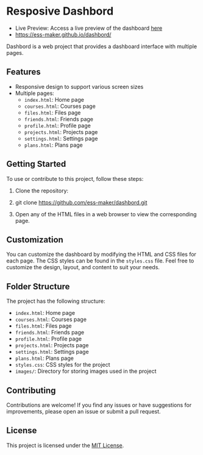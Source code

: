 # Resposive Dashbord

- Live Preview: Access a live preview of the dashboard [here](https://ess-maker.github.io/dashbord/)
- https://ess-maker.github.io/dashbord/

Dashbord is a web project that provides a dashboard interface with multiple pages.

## Features

- Responsive design to support various screen sizes
- Multiple pages:
  - `index.html`: Home page
  - `courses.html`: Courses page
  - `files.html`: Files page
  - `friends.html`: Friends page
  - `profile.html`: Profile page
  - `projects.html`: Projects page
  - `settings.html`: Settings page
  - `plans.html`: Plans page

## Getting Started

To use or contribute to this project, follow these steps:

1. Clone the repository:
2. git clone https://github.com/ess-maker/dashbord.git

2. Open any of the HTML files in a web browser to view the corresponding page.

## Customization

You can customize the dashboard by modifying the HTML and CSS files for each page. The CSS styles can be found in the `styles.css` file. Feel free to customize the design, layout, and content to suit your needs.

## Folder Structure

The project has the following structure:

- `index.html`: Home page
- `courses.html`: Courses page
- `files.html`: Files page
- `friends.html`: Friends page
- `profile.html`: Profile page
- `projects.html`: Projects page
- `settings.html`: Settings page
- `plans.html`: Plans page
- `styles.css`: CSS styles for the project
- `images/`: Directory for storing images used in the project

## Contributing

Contributions are welcome! If you find any issues or have suggestions for improvements, please open an issue or submit a pull request.

## License

This project is licensed under the [MIT License](LICENSE).
